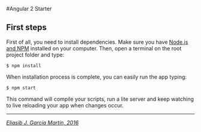 #Angular 2 Starter

## First steps
First of all, you need to install dependencies. 
Make sure you have [Node.js and NPM](https://nodejs.org/) installed on your computer. 
Then, open a terminal on the root project folder and type:

`$ npm install`

When installation process is complete, you can easily run the app typing:

`$ npm start`

This command will compile your scripts, run a lite server and keep watching to live reloading your app when changes occur.


-----
*[Eliasib J. García Martín, 2016](https://github.com/eliasib13)*